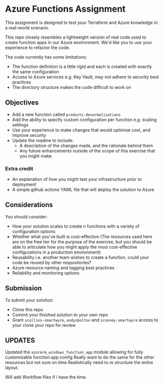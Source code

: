 # Azure Functions Assignment

This assignment is designed to test your Terraform and Azure knowledge in a real-world scenario.

This repo closely resembles a lightweight version of real code used to create function apps in our Azure environment. We'd like you to use your experience to refactor the code.

The code currently has some limitations:

* The function definition is a little rigid and each is created with exactly the same configuration
* Access to Azure services e.g. Key Vault, may not adhere to security best practices
* The directory structure makes the code difficult to work on

## Objectives

* Add a new function called `products-denormalizations`
* Add the ability to specify custom configuration per function e.g. scaling settings
* Use your experience to make changes that would optimise cost, and improve security
* Update the readme to include:
    * A description of the changes made, and the rationale behind them
    * Any future enhancements outside of the scope of this exercise that you might make

### Extra credit
* An explanation of how you might test your infrastructure prior to deployment
* A simple github actions YAML file that will deploy the solution to Azure

## Considerations

You should consider:

* How your solution scales to create _n_ functions with a variety of configuration options
* Whether what you've built is cost-effective (The resources used here are on the free tier for the purpose of the exercise, but you should be able to articulate how you might apply the most cost-effective configurations in a production environment)
* Reusability i.e. another team wishes to create a function, could your code be reused by other respositories?
* Azure resource naming and tagging best practices
* Reliability and monitoring options

## Submission

To submit your solution:
* Clone this repo
* Commit your finished solution to your own repo
* Grant `scollins-smartwyre`, `andysbolton` and `scooney-smartwyre` access to your clone your repo for review

##  UPDATES
Updated the `azurerm_windows_function_app` module allowing for fully customizable function app config
Really want to do the same for the other resources but not sure on time
Realistically need to re structure the entire layout.

Will add Workflow files if i have the time.
